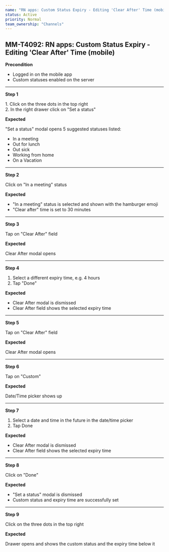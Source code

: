 ```yaml
---
name: "RN apps: Custom Status Expiry - Editing 'Clear After' Time (mobile)"
status: Active
priority: Normal
team_ownership: "Channels"
---
```


## MM-T4092: RN apps: Custom Status Expiry - Editing 'Clear After' Time (mobile)

**Precondition**

- Logged in on the mobile app
- Custom statuses enabled on the server

---

**Step 1**

1\. Click on the three dots in the top right\
2\. In the right drawer click on "Set a status"

**Expected**

"Set a status" modal opens 5 suggested statuses listed:

- In a meeting
- Out for lunch
- Out sick
- Working from home
- On a Vacation

---

**Step 2**

Click on "In a meeting" status

**Expected**

- "In a meeting" status is selected and shown with the hamburger emoji
- "Clear after" time is set to 30 minutes

---

**Step 3**

Tap on "Clear After" field

**Expected**

Clear After modal opens

---

**Step 4**

1. Select a different expiry time, e.g. 4 hours
2. Tap "Done"

**Expected**

- Clear After modal is dismissed
- Clear After field shows the selected expiry time

---

**Step 5**

Tap on "Clear After" field

**Expected**

Clear After modal opens

---

**Step 6**

Tap on "Custom"

**Expected**

Date/Time picker shows up

---

**Step 7**

1. Select a date and time in the future in the date/time picker
2. Tap Done

**Expected**

- Clear After modal is dismissed
- Clear After field shows the selected expiry time

---

**Step 8**

Click on "Done"

**Expected**

- "Set a status" modal is dismissed
- Custom status and expiry time are successfully set

---

**Step 9**

Click on the three dots in the top right

**Expected**

Drawer opens and shows the custom status and the expiry time below it

